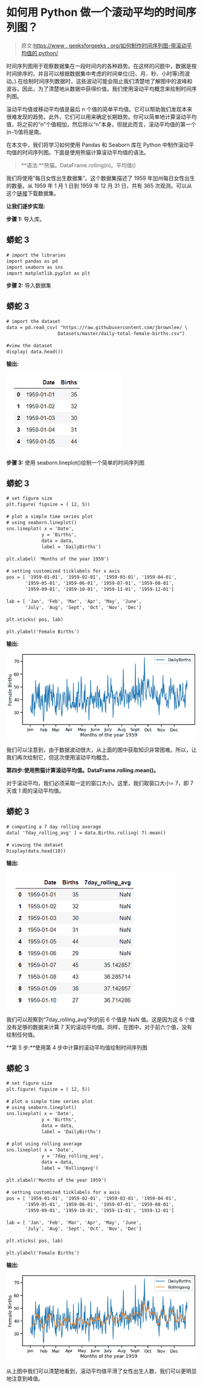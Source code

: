 # 如何用 Python 做一个滚动平均的时间序列图？

> 原文:[https://www . geeksforgeeks . org/如何制作时间序列图-带滚动平均值的 python/](https://www.geeksforgeeks.org/how-to-make-a-time-series-plot-with-rolling-average-in-python/)

时间序列图用于观察数据集在一段时间内的各种趋势。在这样的问题中，数据是按时间排序的，并且可以根据数据集中考虑的时间单位(日、月、秒、小时等)而波动。).在绘制时间序列数据时，这些波动可能会阻止我们清楚地了解图中的波峰和波谷。因此，为了清楚地从数据中获得价值，我们使用滚动平均概念来绘制时间序列图。

滚动平均值或移动平均值是最后 n 个值的简单平均值。它可以帮助我们发现本来很难发现的趋势。此外，它们可以用来确定长期趋势。你可以简单地计算滚动平均值，将之前的“n”个值相加，然后除以“n”本身。但就此而言，滚动平均值的第一个(n-1)值将是南。

在本文中，我们将学习如何使用 Pandas 和 Seaborn 库在 Python 中制作滚动平均值的时间序列图。下面是使用熊猫计算滚动平均值的语法。

> **语法:**熊猫。DataFrame.rolling(n)。平均值()

我们将使用“每日女性出生数据集”。这个数据集描述了 1959 年加州每日女性出生的数量。从 1959 年 1 月 1 日到 1959 年 12 月 31 日，共有 365 次观测。可以从这个[链接](https://raw.githubusercontent.com/jbrownlee/Datasets/master/daily-total-female-births.csv)下载数据集。

**让我们逐步实现:**

**步骤 1:** 导入库。

## 蟒蛇 3

```
# import the libraries
import pandas as pd
import seaborn as sns
import matplotlib.pyplot as plt
```

**步骤 2:** 导入数据集

## 蟒蛇 3

```
# import the dataset
data = pd.read_csv( "https://raw.githubusercontent.com/jbrownlee/ \
                   Datasets/master/daily-total-female-births.csv")

#view the dataset
display( data.head())
```

**输出:**

![](img/b5e60349b29b97d2fd2064c0b5b7c905.png)

**步骤 3:** 使用 seaborn.lineplot()绘制一个简单的时间序列图

## 蟒蛇 3

```
# set figure size
plt.figure( figsize = ( 12, 5))

# plot a simple time series plot
# using seaborn.lineplot()
sns.lineplot( x = 'Date',
             y = 'Births',
             data = data,
             label = 'DailyBirths')

plt.xlabel( 'Months of the year 1959')

# setting customized ticklabels for x axis
pos = [ '1959-01-01', '1959-02-01', '1959-03-01', '1959-04-01', 
       '1959-05-01', '1959-06-01', '1959-07-01', '1959-08-01',
       '1959-09-01', '1959-10-01', '1959-11-01', '1959-12-01']

lab = [ 'Jan', 'Feb', 'Mar', 'Apr', 'May', 'June', 
       'July', 'Aug', 'Sept', 'Oct', 'Nov', 'Dec']

plt.xticks( pos, lab)

plt.ylabel('Female Births')
```

**输出:**

![](img/206de6979dd226feb84bc8790478dab9.png)

我们可以注意到，由于数据波动很大，从上面的图中获取知识非常困难。所以，让我们再次绘制它，但这次使用滚动平均概念。

**第四步:使用熊猫计算滚动平均值。DataFrame.rolling.mean()。**

对于滚动平均，我们必须采取一定的窗口大小。这里，我们取窗口大小= 7，即 7 天或 1 周的滚动平均值。

## 蟒蛇 3

```
# computing a 7 day rolling average
data[ '7day_rolling_avg' ] = data.Births.rolling( 7).mean()

# viewing the dataset
Display(data.head(10))
```

**输出:**

![](img/3893a97bcac7fe2737d00032bfc0441c.png)

我们可以观察到“7day_rolling_avg”列的前 6 个值是 NaN 值。这是因为这 6 个值没有足够的数据来计算 7 天的滚动平均值。同样，在图中，对于前六个值，没有绘制任何值。

**第 5 步:**使用第 4 步中计算的滚动平均值绘制时间序列图

## 蟒蛇 3

```
# set figure size
plt.figure( figsize = ( 12, 5))

# plot a simple time series plot
# using seaborn.lineplot()
sns.lineplot( x = 'Date',
             y = 'Births',
             data = data,
             label = 'DailyBirths')

# plot using rolling average
sns.lineplot( x = 'Date',
             y = '7day_rolling_avg',
             data = data,
             label = 'Rollingavg')

plt.xlabel('Months of the year 1959')

# setting customized ticklabels for x axis
pos = [ '1959-01-01', '1959-02-01', '1959-03-01', '1959-04-01', 
       '1959-05-01', '1959-06-01', '1959-07-01', '1959-08-01',
       '1959-09-01', '1959-10-01', '1959-11-01', '1959-12-01']

lab = [ 'Jan', 'Feb', 'Mar', 'Apr', 'May', 'June', 
       'July', 'Aug', 'Sept', 'Oct', 'Nov', 'Dec']

plt.xticks( pos, lab)

plt.ylabel('Female Births')
```

**输出:**

![](img/20bca4ddbb53eaaf99e2946a60f2e514.png)

从上图中我们可以清楚地看到，滚动平均值平滑了女性出生人数，我们可以更明显地注意到峰值。